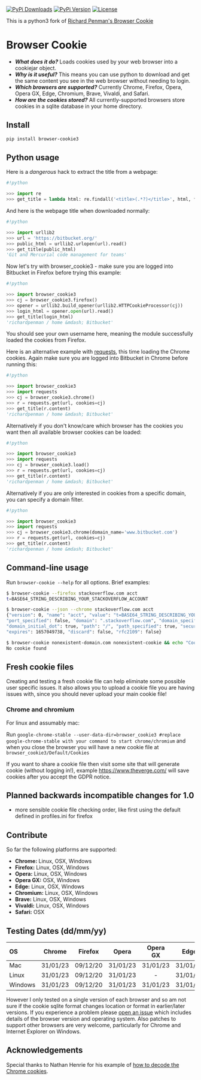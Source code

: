 [![PyPi Downloads][PyPi-downloads]][PyPi-url]
[![PyPi Version][PyPi-version]][PyPi-url]
[![License][License-shield]][License-url]

This is a python3 fork of [Richard Penman's Browser Cookie](https://github.com/richardpenman/browsercookie)

# Browser Cookie #

* ***What does it do?*** Loads cookies used by your web browser into a cookiejar object.
* ***Why is it useful?*** This means you can use python to download and get the same content you see in the web browser without needing to login.
* ***Which browsers are supported?*** Currently Chrome, Firefox, Opera, Opera GX, Edge, Chromium, Brave, Vivaldi, and Safari.
* ***How are the cookies stored?*** All currently-supported browsers store cookies in a sqlite database in your home directory.

## Install ##
```bash
pip install browser-cookie3
```

## Python usage ##

Here is a *dangerous* hack to extract the title from a webpage:
```python
#!python

>>> import re
>>> get_title = lambda html: re.findall('<title>(.*?)</title>', html, flags=re.DOTALL)[0].strip()
```

And here is the webpage title when downloaded normally:
```python
#!python

>>> import urllib2
>>> url = 'https://bitbucket.org/'
>>> public_html = urllib2.urlopen(url).read()
>>> get_title(public_html)
'Git and Mercurial code management for teams'
```

Now let's try with browser_cookie3 - make sure you are logged into Bitbucket in Firefox before trying this example:
```python
#!python

>>> import browser_cookie3
>>> cj = browser_cookie3.firefox()
>>> opener = urllib2.build_opener(urllib2.HTTPCookieProcessor(cj))
>>> login_html = opener.open(url).read()
>>> get_title(login_html)
'richardpenman / home &mdash; Bitbucket'
```

You should see your own username here, meaning the module successfully loaded the cookies from Firefox.

Here is an alternative example with [requests](http://docs.python-requests.org/en/latest/), this time loading the Chrome cookies. Again make sure you are logged into Bitbucket in Chrome before running this:
```python
#!python

>>> import browser_cookie3
>>> import requests
>>> cj = browser_cookie3.chrome()
>>> r = requests.get(url, cookies=cj)
>>> get_title(r.content)
'richardpenman / home &mdash; Bitbucket'
```

Alternatively if you don't know/care which browser has the cookies you want then all available browser cookies can be loaded:
```python
#!python

>>> import browser_cookie3
>>> import requests
>>> cj = browser_cookie3.load()
>>> r = requests.get(url, cookies=cj)
>>> get_title(r.content)
'richardpenman / home &mdash; Bitbucket'
```

Alternatively if you are only interested in cookies from a specific domain, you can specify a domain filter.
```python
#!python

>>> import browser_cookie3
>>> import requests
>>> cj = browser_cookie3.chrome(domain_name='www.bitbucket.com')
>>> r = requests.get(url, cookies=cj)
>>> get_title(r.content)
'richardpenman / home &mdash; Bitbucket'
```

## Command-line usage

Run `browser-cookie --help` for all options. Brief examples:

```sh
$ browser-cookie --firefox stackoverflow.com acct
t=BASE64_STRING_DESCRIBING_YOUR_STACKOVERFLOW_ACCOUNT

$ browser-cookie --json --chrome stackoverflow.com acct
{"version": 0, "name": "acct", "value": "t=BASE64_STRING_DESCRIBING_YOUR_STACKOVERFLOW_ACCOUNT",
"port_specified": false, "domain": ".stackoverflow.com", "domain_specified": true,
"domain_initial_dot": true, "path": "/", "path_specified": true, "secure": 1,
"expires": 1657049738, "discard": false, "rfc2109": false}

$ browser-cookie nonexistent-domain.com nonexistent-cookie && echo "Cookie found" || echo "No cookie found"
No cookie found
```

## Fresh cookie files
Creating and testing a fresh cookie file can help eliminate some possible user specific issues. It also allows you to upload a cookie file you are having issues with, since you should never upload your main cookie file!
### Chrome and chromium
For linux and assumably mac:

Run `google-chrome-stable --user-data-dir=browser_cookie3 #replace google-chrome-stable with your command to start chrome/chromium` and when you close the browser you will have a new cookie file at `browser_cookie3/Default/Cookies`

If you want to share a cookie file then visit some site that will generate cookie (without logging in!), example https://www.theverge.com/ will save cookies after you accept the GDPR notice.

## Planned backwards incompatible changes for 1.0
- more sensible cookie file checking order, like first using the default defined in profiles.ini for firefox

## Contribute ##
So far the following platforms are supported:

* **Chrome:** Linux, OSX, Windows
* **Firefox:** Linux, OSX, Windows
* **Opera:** Linux, OSX, Windows
* **Opera GX:** OSX, Windows
* **Edge:** Linux, OSX, Windows
* **Chromium:** Linux, OSX, Windows
* **Brave:** Linux, OSX, Windows
* **Vivaldi:** Linux, OSX, Windows
* **Safari:** OSX

## Testing Dates  (dd/mm/yy)

OS      |  Chrome  | Firefox  |  Opera   |  Opera GX  |   Edge   | Chromium |  Brave   | Vivaldi  |  Safari  |
:------ | :------: | :-----:  | :-----:  | :--------: | :------: | :------: | :------: | :------: | :------: |
Mac     | 31/01/23 | 09/12/20 | 31/01/23 |  31/01/23  | 31/01/23 | 15/06/22 | 31/01/23 | 31/01/23 | 31/01/23 |
Linux   | 31/01/23 | 09/12/20 | 31/01/23 |     -      | 31/01/23 | 07/24/21 | 31/01/23 | 31/01/23 |    -     |
Windows | 31/01/23 | 09/12/20 | 31/01/23 |  31/01/23  | 31/01/23 | 15/06/22 | 31/01/23 | 15/06/22 |    -     |

However I only tested on a single version of each browser and so am not sure if the cookie sqlite format changes location or format in earlier/later versions. If you experience a problem please [open an issue](https://github.com/borisbabic/browser_cookie3/issues/new) which includes details of the browser version and operating system. Also patches to support other browsers are very welcome, particularly for Chrome and Internet Explorer on Windows.

## Acknowledgements ##
Special thanks to Nathan Henrie for his example of [how to decode the Chrome cookies](http://n8henrie.com/2013/11/use-chromes-cookies-for-easier-downloading-with-python-requests/).

[PyPi-downloads]: https://img.shields.io/pypi/dm/browser-cookie3
[PyPi-url]: https://pypi.org/project/browser-cookie3/
[License-shield]: https://img.shields.io/github/license/borisbabic/browser_cookie3?color=00aaaa
[License-url]: https://github.com/borisbabic/browser_cookie3/blob/master/LICENSE
[PyPi-version]: https://img.shields.io/pypi/v/browser-cookie3?color=00aa00
